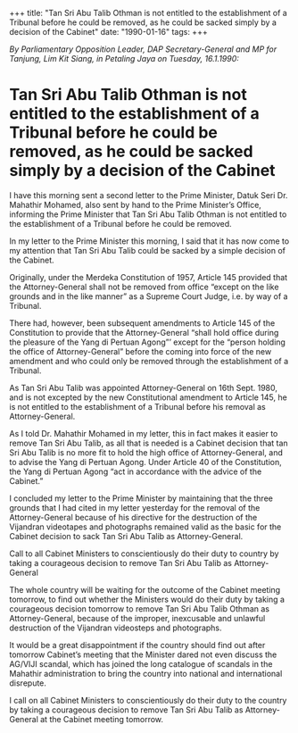 +++ 
title: "Tan Sri Abu Talib Othman is not entitled to the establishment of a Tribunal before he could be removed, as he could be sacked simply by a decision of the Cabinet"
date: "1990-01-16"
tags:
+++

_By Parliamentary Opposition Leader, DAP Secretary-General and MP for Tanjung, Lim Kit Siang, in Petaling Jaya on Tuesday, 16.1.1990:_

# Tan Sri Abu Talib Othman is not entitled to the establishment of a Tribunal before he could be removed, as he could be sacked simply by a decision of the Cabinet

I have this morning sent a second letter to the Prime Minister, Datuk Seri Dr. Mahathir Mohamed, also sent by hand to the Prime Minister’s Office, informing the Prime Minister that Tan Sri Abu Talib Othman is not entitled to the establishment of a Tribunal before he could be removed.</u>

In my letter to the Prime Minister this morning, I said that it has now come to my attention that Tan Sri Abu Talib could be sacked by a simple decision of the Cabinet.

Originally, under the Merdeka Constitution of 1957, Article 145 provided that the Attorney-General shall not be removed from office “except on the like grounds and in the like manner” as a Supreme Court Judge, i.e. by way of a Tribunal.  

There had, however, been subsequent amendments to Article 145 of the Constitution to provide that the Attorney-General “shall hold office during the pleasure of the Yang di Pertuan Agong”’ except for the “person holding the office of Attorney-General” before the coming into force of the new amendment and who could only be removed through the establishment of a Tribunal.

As Tan Sri Abu Talib was appointed Attorney-General on 16th Sept. 1980, and is not excepted by the new Constitutional amendment to Article 145, he is not entitled to the establishment of a Tribunal before his removal as Attorney-General.

As I told Dr. Mahathir Mohamed in my letter, this in fact makes it easier to remove Tan Sri Abu Talib, as all that is needed is a Cabinet decision that tan Sri Abu Talib is no more fit to hold the high office of Attorney-General, and to advise the Yang di Pertuan Agong. Under Article 40 of the Constitution, the Yang di Pertuan Agong “act in accordance with the advice of the Cabinet.”

I concluded my letter to the Prime Minister by maintaining that the three grounds that I had cited in my letter yesterday for the removal of the Attorney-General because of his directive for the destruction of the Vijandran videotapes and photographs remained valid as the basic for the Cabinet decision to sack Tan Sri Abu Talib as Attorney-General.


Call to all Cabinet Ministers to conscientiously do their duty to country by taking a courageous decision to remove Tan Sri Abu Talib as Attorney-General

The whole country will be waiting for the outcome of the Cabinet meeting tomorrow, to find out whether the Ministers would do their duty by taking a courageous decision tomorrow to remove Tan Sri Abu Talib Othman as Attorney-General, because of the improper, inexcusable and unlawful destruction of the Vijandran videosteps and photographs.

It would be a great disappointment if the country should find out after tomorrow Cabinet’s meeting that the Minister dared not even discuss the AG/VIJI scandal, which has joined the long catalogue of scandals in the Mahathir administration to bring the country into national and international disrepute.

I call on all Cabinet Ministers to conscientiously do their duty to the country by taking a courageous decision to remove Tan Sri Abu Talib as Attorney-General at the Cabinet meeting tomorrow.
 
